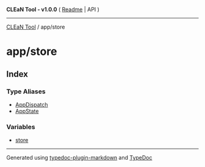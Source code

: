 **CLEaN Tool - v1.0.0** ( [Readme](../../README.md) \| API )

***

[CLEaN Tool](../../modules.md) / app/store

# app/store

## Index

### Type Aliases

- [AppDispatch](type-aliases/AppDispatch.md)
- [AppState](type-aliases/AppState.md)

### Variables

- [store](variables/store.md)

***

Generated using [typedoc-plugin-markdown](https://www.npmjs.com/package/typedoc-plugin-markdown) and [TypeDoc](https://typedoc.org/)
